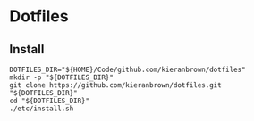 # Dotfiles

## Install

```shell
DOTFILES_DIR="${HOME}/Code/github.com/kieranbrown/dotfiles"
mkdir -p "${DOTFILES_DIR}"
git clone https://github.com/kieranbrown/dotfiles.git "${DOTFILES_DIR}"
cd "${DOTFILES_DIR}"
./etc/install.sh
```
